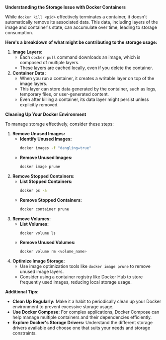 **Understanding the Storage Issue with Docker Containers**

While `docker kill <pid>` effectively terminates a container, it doesn't automatically remove its associated data. This data, including layers of the image and container's state, can accumulate over time, leading to storage consumption.

**Here's a breakdown of what might be contributing to the storage usage:**

1. **Image Layers:**
   - Each `docker pull` command downloads an image, which is composed of multiple layers. 
   - These layers are cached locally, even if you delete the container.
2. **Container Data:**
   - When you run a container, it creates a writable layer on top of the image layers.
   - This layer can store data generated by the container, such as logs, temporary files, or user-generated content.
   - Even after killing a container, its data layer might persist unless explicitly removed.

**Cleaning Up Your Docker Environment**

To manage storage effectively, consider these steps:

1. **Remove Unused Images:**
   - **Identify Unused Images:**
     ```bash
     docker images -f "dangling=true"
     ```
   - **Remove Unused Images:**
     ```bash
     docker image prune
     ```
2. **Remove Stopped Containers:**
   - **List Stopped Containers:**
     ```bash
     docker ps -a
     ```
   - **Remove Stopped Containers:**
     ```bash
     docker container prune
     ```
3. **Remove Volumes:**
   - **List Volumes:**
     ```bash
     docker volume ls
     ```
   - **Remove Unused Volumes:**
     ```bash
     docker volume rm <volume_name>
     ```
4. **Optimize Image Storage:**
   - Use image optimization tools like `docker image prune` to remove unused image layers.
   - Consider using a container registry like Docker Hub to store frequently used images, reducing local storage usage.

**Additional Tips:**

- **Clean Up Regularly:** Make it a habit to periodically clean up your Docker environment to prevent excessive storage usage.
- **Use Docker Compose:** For complex applications, Docker Compose can help manage multiple containers and their dependencies efficiently.
- **Explore Docker's Storage Drivers:** Understand the different storage drivers available and choose one that suits your needs and storage constraints.

